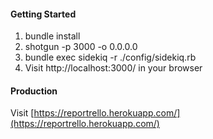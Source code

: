#### Getting Started

1. bundle install
2. shotgun -p 3000 -o 0.0.0.0
3. bundle exec sidekiq -r ./config/sidekiq.rb
3. Visit http://localhost:3000/ in your browser

#### Production

Visit [https://reportrello.herokuapp.com/](https://reportrello.herokuapp.com/)